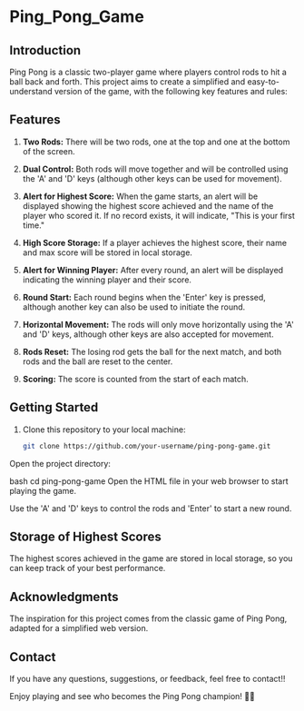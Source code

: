 # Ping_Pong_Game

## Introduction

Ping Pong is a classic two-player game where players control rods to hit a ball back and forth. This project aims to create a simplified and easy-to-understand version of the game, with the following key features and rules:

## Features

1. **Two Rods:** There will be two rods, one at the top and one at the bottom of the screen.

2. **Dual Control:** Both rods will move together and will be controlled using the 'A' and 'D' keys (although other keys can be used for movement).

3. **Alert for Highest Score:** When the game starts, an alert will be displayed showing the highest score achieved and the name of the player who scored it. If no record exists, it will indicate, "This is your first time."

4. **High Score Storage:** If a player achieves the highest score, their name and max score will be stored in local storage.

5. **Alert for Winning Player:** After every round, an alert will be displayed indicating the winning player and their score.

6. **Round Start:** Each round begins when the 'Enter' key is pressed, although another key can also be used to initiate the round.

7. **Horizontal Movement:** The rods will only move horizontally using the 'A' and 'D' keys, although other keys are also accepted for movement.

8. **Rods Reset:** The losing rod gets the ball for the next match, and both rods and the ball are reset to the center.

9. **Scoring:** The score is counted from the start of each match.

## Getting Started

1. Clone this repository to your local machine:

   ```bash
   git clone https://github.com/your-username/ping-pong-game.git

Open the project directory:

bash
cd ping-pong-game
Open the HTML file in your web browser to start playing the game.

Use the 'A' and 'D' keys to control the rods and 'Enter' to start a new round.

## Storage of Highest Scores
The highest scores achieved in the game are stored in local storage, so you can keep track of your best performance.

## Acknowledgments
The inspiration for this project comes from the classic game of Ping Pong, adapted for a simplified web version.

## Contact
If you have any questions, suggestions, or feedback, feel free to contact!!

Enjoy playing and see who becomes the Ping Pong champion! 🏓🥇
